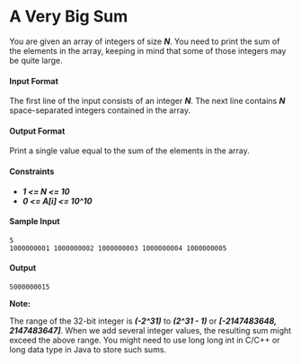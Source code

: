 # A Very Big Sum

You are given an array of integers of size __*N*__. You need to print the sum of the elements in the array, keeping in mind that some of those integers may be quite large.

#### Input Format
The first line of the input consists of an integer __*N*__. The next line contains __*N*__ space-separated integers contained in the array.

#### Output Format
Print a single value equal to the sum of the elements in the array.

#### Constraints
* __*1 <= N <= 10*__
* __*0 <= A[i] <= 10^10*__

#### Sample Input
```
5
1000000001 1000000002 1000000003 1000000004 1000000005
```

#### Output
```
5000000015
```

__Note:__

The range of the 32-bit integer is __*(-2^31)*__ to __*(2^31 - 1)*__ or __*[-2147483648, 2147483647]*__.
When we add several integer values, the resulting sum might exceed the above range. You might need to use long long int in C/C++ or long data type in Java to store such sums.
